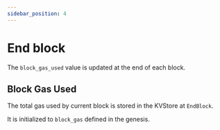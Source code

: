 ```yaml
---
sidebar_position: 4
---
```


# End block

The `block_gas_used` value is updated at the end of each block.

## Block Gas Used

The total gas used by current block is stored in the KVStore at `EndBlock`.

It is initialized to `block_gas` defined in the genesis.

